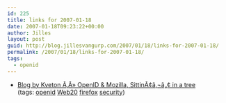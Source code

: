 ```yaml
---
id: 225
title: links for 2007-01-18
date: 2007-01-18T09:23:22+00:00
author: Jilles
layout: post
guid: http://blog.jillesvangurp.com/2007/01/18/links-for-2007-01-18/
permalink: /2007/01/18/links-for-2007-01-18/
tags:
  - openid
---
```

<ul class="delicious">
	<li>
		<div class="delicious-link"><a href="http://kveton.com/blog/2007/01/17/openid-mozilla-sittin-in-a-tree/">Blog by Kveton Ã‚Â» OpenID & Mozilla, SittinÃ¢â‚¬â„¢ in a tree</a></div>
		<div class="delicious-tags">(tags: <a href="http://del.icio.us/jillesvangurp/openid">openid</a> <a href="http://del.icio.us/jillesvangurp/Web20">Web20</a> <a href="http://del.icio.us/jillesvangurp/firefox">firefox</a> <a href="http://del.icio.us/jillesvangurp/security">security</a>)</div>
	</li>
</ul>

